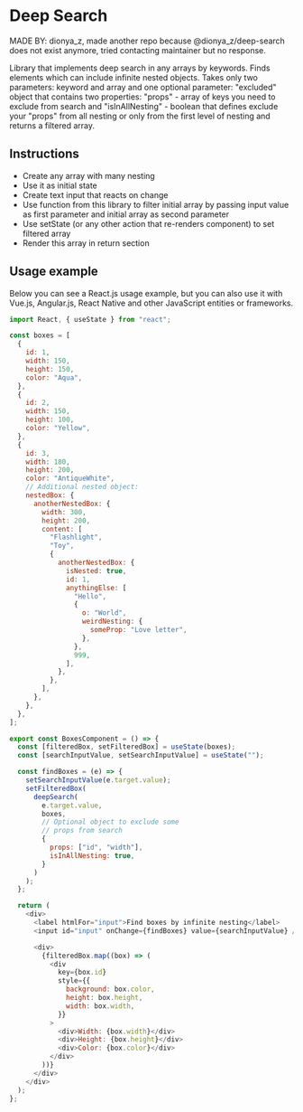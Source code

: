 # Deep Search

MADE BY: dionya_z, made another repo because @dionya_z/deep-search does not exist anymore, tried contacting maintainer but no response.

Library that implements deep search in any arrays by keywords. Finds elements which can include infinite nested objects.
Takes only two parameters: keyword and array and one optional parameter: "excluded" object that contains two properties: "props" - array of keys you need to exclude from search and "isInAllNesting" - boolean that defines exclude your "props" from all nesting or only from the first level of nesting and returns a filtered array.

## Instructions

- Create any array with many nesting
- Use it as initial state
- Create text input that reacts on change
- Use function from this library to filter initial array by passing input value as first parameter and initial array as second parameter
- Use setState (or any other action that re-renders component) to set filtered array
- Render this array in return section

## Usage example

Below you can see a React.js usage example, but you can also use it with Vue.js, Angular.js, React Native and other JavaScript entities or frameworks.

```js
import React, { useState } from "react";

const boxes = [
  {
    id: 1,
    width: 150,
    height: 150,
    color: "Aqua",
  },
  {
    id: 2,
    width: 150,
    height: 100,
    color: "Yellow",
  },
  {
    id: 3,
    width: 180,
    height: 200,
    color: "AntiqueWhite",
    // Additional nested object:
    nestedBox: {
      anotherNestedBox: {
        width: 300,
        height: 200,
        content: [
          "Flashlight",
          "Toy",
          {
            anotherNestedBox: {
              isNested: true,
              id: 1,
              anythingElse: [
                "Hello",
                {
                  o: "World",
                  weirdNesting: {
                    someProp: "Love letter",
                  },
                },
                999,
              ],
            },
          },
        ],
      },
    },
  },
];

export const BoxesComponent = () => {
  const [filteredBox, setFilteredBox] = useState(boxes);
  const [searchInputValue, setSearchInputValue] = useState("");

  const findBoxes = (e) => {
    setSearchInputValue(e.target.value);
    setFilteredBox(
      deepSearch(
        e.target.value,
        boxes,
        // Optional object to exclude some
        // props from search
        {
          props: ["id", "width"],
          isInAllNesting: true,
        }
      )
    );
  };

  return (
    <div>
      <label htmlFor="input">Find boxes by infinite nesting</label>
      <input id="input" onChange={findBoxes} value={searchInputValue} />

      <div>
        {filteredBox.map((box) => (
          <div
            key={box.id}
            style={{
              background: box.color,
              height: box.height,
              width: box.width,
            }}
          >
            <div>Width: {box.width}</div>
            <div>Height: {box.height}</div>
            <div>Color: {box.color}</div>
          </div>
        ))}
      </div>
    </div>
  );
};
```

